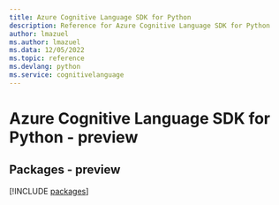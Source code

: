 ```yaml
---
title: Azure Cognitive Language SDK for Python
description: Reference for Azure Cognitive Language SDK for Python
author: lmazuel
ms.author: lmazuel
ms.data: 12/05/2022
ms.topic: reference
ms.devlang: python
ms.service: cognitivelanguage
---
```

# Azure Cognitive Language SDK for Python - preview
## Packages - preview
[!INCLUDE [packages](cognitive-language-index.md)]
